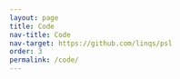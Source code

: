 ```yaml
---
layout: page
title: Code
nav-title: Code
nav-target: https://github.com/linqs/psl
order: 3
permalink: /code/
---
```

